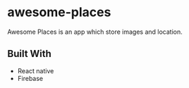 # awesome-places
Awesome Places is an app which store images and location.

## Built With
* React native
* Firebase
